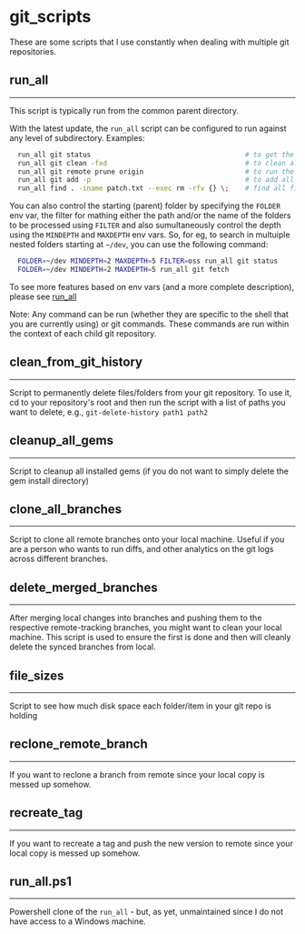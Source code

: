git_scripts
===========

These are some scripts that I use constantly when dealing with multiple git repositories.

## run_all
----------
This script is typically run from the common parent directory.

With the latest update, the `run_all` script can be configured to run against any level of subdirectory. Examples:
```bash
  run_all git status                                      # to get the git status of all git repos
  run_all git clean -fxd                                  # to clean all git repos
  run_all git remote prune origin                         # to run the git remote prune command
  run_all git add -p                                      # to add all modified (unstaged) files for a commit eventually
  run_all find . -iname patch.txt --exec rm -rfv {} \;    # find all files with the name 'patch.txt'
```

You can also control the starting (parent) folder by specifying the `FOLDER` env var, the filter for mathing either the path and/or the name of the folders to be processed using `FILTER` and also sumultaneously control the depth using the `MINDEPTH` and `MAXDEPTH` env vars. So, for eg, to search in multuiple nested folders starting at `~/dev`, you can use the following command:
```bash
  FOLDER=~/dev MINDEPTH=2 MAXDEPTH=5 FILTER=oss run_all git status
  FOLDER=~/dev MINDEPTH=2 MAXDEPTH=5 run_all git fetch
```
To see more features based on env vars (and a more complete description), please see [run_all](run_all)

Note: Any command can be run (whether they are specific to the shell that you are currently using) or git commands. These commands are run within the context of each child git repository.

## clean_from_git_history
----------
Script to permanently delete files/folders from your git repository. To use it, cd to your repository's root and then run the script with a list of paths you want to delete, e.g., `git-delete-history path1 path2`

## cleanup_all_gems
----------
Script to cleanup all installed gems (if you do not want to simply delete the gem install directory)

## clone_all_branches
----------
Script to clone all remote branches onto your local machine. Useful if you are a person who wants to run diffs, and other analytics on the git logs across different branches.

## delete_merged_branches
----------
After merging local changes into branches and pushing them to the respective remote-tracking branches, you might want to clean your local machine. This script is used to ensure the first is done and then will cleanly delete the synced branches from local.

## file_sizes
----------
Script to see how much disk space each folder/item in your git repo is holding

## reclone_remote_branch
----------
If you want to reclone a branch from remote since your local copy is messed up somehow.

## recreate_tag
----------
If you want to recreate a tag and push the new version to remote since your local copy is messed up somehow.

## run_all.ps1
----------
Powershell clone of the `run_all` - but, as yet, unmaintained since I do not have access to a Windows machine.
